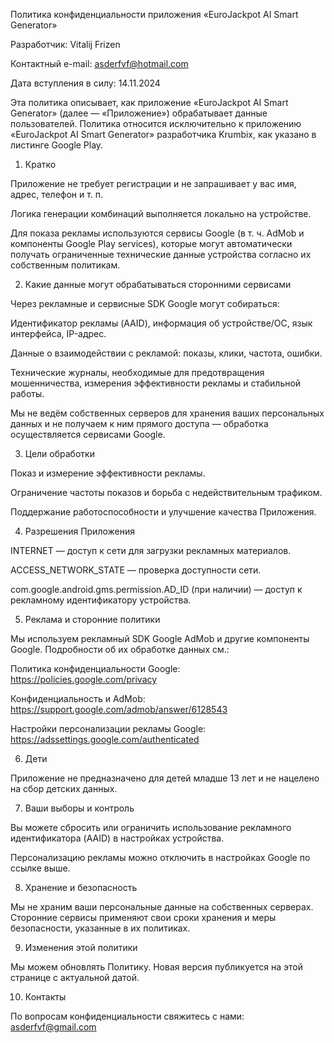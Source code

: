 Политика конфиденциальности приложения «EuroJackpot AI Smart Generator»

Разработчик: Vitalij Frizen

Контактный e-mail: asderfvf@hotmail.com

Дата вступления в силу: 14.11.2024

Эта политика описывает, как приложение «EuroJackpot AI Smart Generator» (далее — «Приложение») обрабатывает данные пользователей. Политика относится исключительно к приложению «EuroJackpot AI Smart Generator» разработчика Krumbix, как указано в листинге Google Play.

1. Кратко

Приложение не требует регистрации и не запрашивает у вас имя, адрес, телефон и т. п.

Логика генерации комбинаций выполняется локально на устройстве.

Для показа рекламы используются сервисы Google (в т. ч. AdMob и компоненты Google Play services), которые могут автоматически получать ограниченные технические данные устройства согласно их собственным политикам.

2. Какие данные могут обрабатываться сторонними сервисами

Через рекламные и сервисные SDK Google могут собираться:

Идентификатор рекламы (AAID), информация об устройстве/ОС, язык интерфейса, IP-адрес.

Данные о взаимодействии с рекламой: показы, клики, частота, ошибки.

Технические журналы, необходимые для предотвращения мошенничества, измерения эффективности рекламы и стабильной работы.

Мы не ведём собственных серверов для хранения ваших персональных данных и не получаем к ним прямого доступа — обработка осуществляется сервисами Google.

3. Цели обработки

Показ и измерение эффективности рекламы.

Ограничение частоты показов и борьба с недействительным трафиком.

Поддержание работоспособности и улучшение качества Приложения.

4. Разрешения Приложения

INTERNET — доступ к сети для загрузки рекламных материалов.

ACCESS_NETWORK_STATE — проверка доступности сети.

com.google.android.gms.permission.AD_ID (при наличии) — доступ к рекламному идентификатору устройства.

5. Реклама и сторонние политики

Мы используем рекламный SDK Google AdMob и другие компоненты Google. Подробности об их обработке данных см.:

Политика конфиденциальности Google: https://policies.google.com/privacy

Конфиденциальность и AdMob: https://support.google.com/admob/answer/6128543

Настройки персонализации рекламы Google: https://adssettings.google.com/authenticated

6. Дети

Приложение не предназначено для детей младше 13 лет и не нацелено на сбор детских данных.

7. Ваши выборы и контроль

Вы можете сбросить или ограничить использование рекламного идентификатора (AAID) в настройках устройства.

Персонализацию рекламы можно отключить в настройках Google по ссылке выше.

8. Хранение и безопасность

Мы не храним ваши персональные данные на собственных серверах. Сторонние сервисы применяют свои сроки хранения и меры безопасности, указанные в их политиках.

9. Изменения этой политики

Мы можем обновлять Политику. Новая версия публикуется на этой странице с актуальной датой.

10. Контакты

По вопросам конфиденциальности свяжитесь с нами: asderfvf@gmail.com
